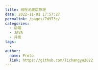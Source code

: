 ```yaml
---
title: 线程池底层原理
date: 2022-11-01 17:57:27
permalink: /pages/7d973c/
categories:
  - 后端
  - JAVA
  - 并发
tags:
  - 
author: 
  name: Proto
  link: https://github.com/lichangyu2022
---
```


